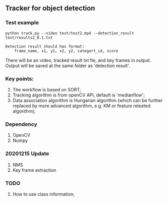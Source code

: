 ## Tracker for object detection

### Test example
```
python track.py --video test/test2.mp4 --detection_result test/results2_0.1.txt

Detection result should has format:
    frame_name, x1, y1, x2, y2, categort_id, score
```
There will be an video, tracked result txt fie, and key frames in output. Output will be saved at the same folder as 'detection result'.

### Key points:<br>
1. The workflow is based on SORT;<br>
2. Tracking algorithm is from openCV API, default is 'medianflow';<br>
3. Data association algorithm is Hungarian algorithm (which can be further replaced by more advanced algorithm, e.g. KM or feature releated algorithm);<br>

### Dependency
1. OpenCV
2. Numpy

### 20201215 Update
1. NMS
2. Key frame extraction


### TODO
1. How to use class information;